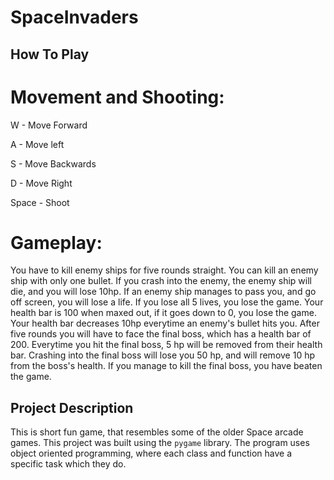 # SpaceInvaders
 
## How To Play

# Movement and Shooting: 

W - Move Forward

A - Move left

S - Move Backwards

D - Move Right

Space - Shoot

# Gameplay:

You have to kill enemy ships for five rounds straight. You can kill an enemy ship with only one bullet. If you crash into the enemy, the enemy ship will die, and you will lose 10hp. If an enemy ship manages to pass you, and go off screen, you will lose a life. If you lose all 5 lives, you lose the game. Your health bar is 100 when maxed out, if it goes down to 0, you lose the game. Your health bar decreases 10hp everytime an enemy's bullet hits you.
After five rounds you will have to face the final boss, which has a health bar of 200. Everytime you hit the final boss, 5 hp will be removed from their health bar. Crashing into the final boss will lose you 50 hp, and will remove 10 hp from the boss's health. If you manage to kill the final boss, you have beaten the game. 


## Project Description

This is short fun game, that resembles some of the older Space arcade games. This project was built using the ```pygame``` library. The program uses object oriented programming, where each class and function have a specific task which they do.
